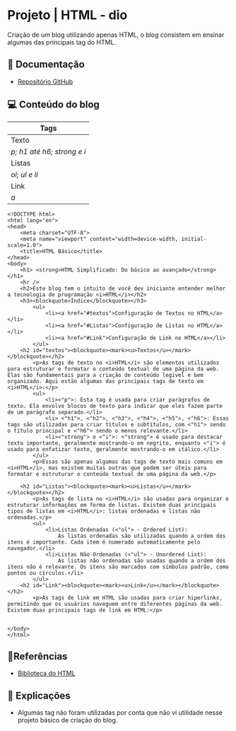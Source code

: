 
# Projeto | HTML - dio

Criação de um blog utilizando apenas HTML, o blog consistem em ensinar algumas das principais tag do HTML.

## 📖 Documentação
- [Repositório GitHub](https://github.com/Gnvcjoao/projeto-html)

## 💻 Conteúdo do blog

| Tags |
|------|
| Texto | 
| *p; h1 até h6; strong e i* |
| Listas |
|*ol; ul e li*|
| Link |
|*a*|


```
<!DOCTYPE html>
<html lang="en">
<head>
    <meta charset="UTF-8">
    <meta name="viewport" content="width=device-width, initial-scale=1.0">
    <title>HTML Básico</title>
</head>
<body>
    <h1> <strong>HTML Simplificado: Do básico ao avançado</strong></h1>
    <hr />
    <h2>Este blog tem o intuito de você dev iniciante entender melhor a tecnologia de programação <i>HTML</i></h2>
    <h3><blockquote>Índice</blockquote></h3>
        <ul>
            <li><a href="#textos">Configuração de Textos no HTML</a></li>
            <li><a href="#Listas">Configuração de Listas no HTML</a></li>
            <li><a href="#Link">Configuração de Link no HTML</a></li>
        </ul>
    <h2 id="textos"><blockquote><mark><u>Textos</u></mark></blockquote></h2>
        <p>As tags de texto no <i>HTML</i> são elementos utilizados para estruturar e formatar o conteúdo textual de uma página da web. Elas são fundamentais para a criação de conteúdo legível e bem organizado. Aqui estão algumas das principais tags de texto em <i>HTML</i>:</p>
        <ul>
            <li><"p">: Esta tag é usada para criar parágrafos de texto. Ela envolve blocos de texto para indicar que eles fazem parte de um parágrafo separado.</li>
            <li> <"h1">, <"h2">, <"h3">, <"h4">, <"h5">, <"h6">: Essas tags são utilizadas para criar títulos e subtítulos, com <"h1"> sendo o título principal e <"h6"> sendo o menos relevante.</li>
            <li><"strong"> e <"i">: <"strong"> é usado para destacar texto importante, geralmente mostrando-o em negrito, enquanto <"i"> é usado para enfatizar texto, geralmente mostrando-o em itálico.</li>
        </ul>
        <p>Essas são apenas algumas das tags de texto mais comuns em <i>HTML</i>, mas existem muitas outras que podem ser úteis para formatar e estruturar o conteúdo textual de uma página da web.</p>

    <h2 id="Listas"><blockquote><mark><u>Listas</u></mark></blockquote></h2>
        <p>As tags de lista no <i>HTML</i> são usadas para organizar e estruturar informações em forma de listas. Existem duas principais tipos de listas em <i>HTML</i>: listas ordenadas e listas não ordenadas.</p>
        <ul>
            <li>Listas Ordenadas (<"ol"> - Ordered List):
                As listas ordenadas são utilizadas quando a ordem dos itens é importante. Cada item é numerado automaticamente pelo navegador.</li>
            <li>Listas Não Ordenadas (<"ul"> - Unordered List):
                As listas não ordenadas são usadas quando a ordem dos itens não é relevante. Os itens são marcados com símbolos padrão, como pontos ou círculos.</li>
        </ul>
    <h2 id="Link"><blockquote><mark><u>Link</u></mark></blockquote></h2>
        <p>As tags de link em HTML são usadas para criar hiperlinks, permitindo que os usuários naveguem entre diferentes páginas da web. Existem duas principais tags de link em HTML:</p>

        
</body>
</html>
```

## 🔎Referências 
- [Biblioteca do HTML](https://developer.mozilla.org/pt-BR/docs/Web/HTML/Element)

## 📝 Explicações
- Algumas tag não foram utilizadas por conta que não vi utilidade nesse projeto básico de criação do blog.





